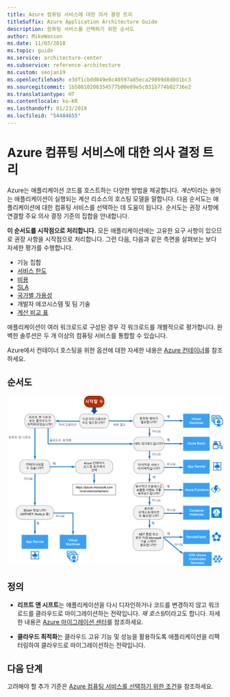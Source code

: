 ```yaml
---
title: Azure 컴퓨팅 서비스에 대한 의사 결정 트리
titleSuffix: Azure Application Architecture Guide
description: 컴퓨팅 서비스를 선택하기 위한 순서도
author: MikeWasson
ms.date: 11/03/2018
ms.topic: guide
ms.service: architecture-center
ms.subservice: reference-architecture
ms.custom: seojan19
ms.openlocfilehash: e3df1cbdd049e8c40597a85eca29899d8d0d1bc3
ms.sourcegitcommit: 1b50810208354577b00e89e5c031b774b02736e2
ms.translationtype: HT
ms.contentlocale: ko-KR
ms.lasthandoff: 01/23/2019
ms.locfileid: "54484655"
---
```

# <a name="decision-tree-for-azure-compute-services"></a>Azure 컴퓨팅 서비스에 대한 의사 결정 트리

Azure는 애플리케이션 코드를 호스트하는 다양한 방법을 제공합니다. *계산*이라는 용어는 애플리케이션이 실행되는 계산 리소스의 호스팅 모델을 말합니다. 다음 순서도는 애플리케이션에 대한 컴퓨팅 서비스를 선택하는 데 도움이 됩니다. 순서도는 권장 사항에 연결할 주요 의사 결정 기준의 집합을 안내합니다.

**이 순서도를 시작점으로 처리합니다.** 모든 애플리케이션에는 고유한 요구 사항이 있으므로 권장 사항을 시작점으로 처리합니다. 그런 다음, 다음과 같은 측면을 살펴보는 보다 자세한 평가를 수행합니다.

- 기능 집합
- [서비스 한도](/azure/azure-subscription-service-limits)
- [비용](https://azure.microsoft.com/pricing/)
- [SLA](https://azure.microsoft.com/support/legal/sla/)
- [국가별 가용성](https://azure.microsoft.com/global-infrastructure/services/)
- 개발자 에코시스템 및 팀 기술
- [계산 비교 표](./compute-comparison.md)

애플리케이션이 여러 워크로드로 구성된 경우 각 워크로드를 개별적으로 평가합니다. 완벽한 솔루션은 두 개 이상의 컴퓨팅 서비스를 통합할 수 있습니다.

Azure에서 컨테이너 호스팅을 위한 옵션에 대한 자세한 내용은 [Azure 컨테이너](https://azure.microsoft.com/overview/containers/)를 참조하세요.

## <a name="flowchart"></a>순서도

![Azure 컴퓨팅 서비스에 대한 의사 결정 트리](../images/compute-decision-tree.svg)

## <a name="definitions"></a>정의

- **리프트 앤 시프트**는 애플리케이션을 다시 디자인하거나 코드를 변경하지 않고 워크로드를 클라우드로 마이그레이션하는 전략입니다. *재 호스팅*이라고도 합니다. 자세한 내용은 [Azure 마이그레이션 센터](https://azure.microsoft.com/migration/)를 참조하세요.

- **클라우드 최적화**는 클라우드 고유 기능 및 성능을 활용하도록 애플리케이션을 리팩터링하여 클라우드로 마이그레이션하는 전략입니다.

## <a name="next-steps"></a>다음 단계

고려해야 할 추가 기준은 [Azure 컴퓨팅 서비스를 선택하기 위한 조건](./compute-comparison.md)을 참조하세요.
